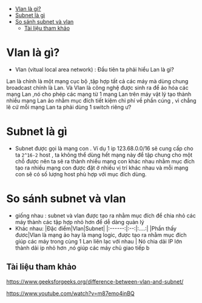 - [Vlan là gì?](#vlan-là-gì)
- [Subnet là gì](#subnet-là-gì)
- [So sánh subnet và vlan](#so-sánh-subnet-và-vlan)
  - [Tài liệu tham khảo](#tài-liệu-tham-khảo)

# Vlan là gì?
- Vlan (vitual local area network) : Đầu tiên ta phải hiểu Lan là gì?

Lan là chính là một mạng cục bộ ,tập hợp tất cả các máy mà dùng chung broadcast chính là Lan. Và Vlan là công nghệ được sinh ra để ảo hóa các mạng Lan ,nó cho phép các mạng từ 1 mạng Lan trên máy vật lý tạo thành nhiều mạng Lan ảo nhằm mục đích tiết kiệm chi phí về phần cúng , vì chẳng lẽ cứ mỗi mạng Lan ta phải dùng 1 switch riêng ư?

# Subnet là gì
- Subnet được gọi là mạng con . Ví dụ 1 ip 123.68.0.0/16 sẽ cung cấp cho ta `2^16-2` host , ta không thể dùng hết mạng này để tập chung cho một chỗ được nên ta sẽ ra thành nhiều mạng con khác nhau nhằm mục đích tạo ra nhiều mạng con được đặt ở nhiều vị trí khác nhau và mỗi mạng con sẽ có số lượng host phù hợp với mục đích dùng.

# So sánh subnet và vlan
- giống nhau : subnet và vlan được tạo ra nhằm mục đích để chia nhỏ các máy thành các tập hợp nhỏ hơn để dễ dàng quản lý
- Khác nhau:
|Đặc điểm|Vlan|Subnet|
|:------:|:--:|:....:|
|Phần thấy đươc|Vlan là mạng ảo hay là mạng logic, được tạo ra nhằm mục đích giúp các máy trong cùng 1 Lan liên lạc với nhau  | Nó chia dải IP lớn thành dải ip nhỏ hơn ,nó giúp các máy chủ giao tiếp  b

## Tài liệu tham khảo

https://www.geeksforgeeks.org/difference-between-vlan-and-subnet/

https://www.youtube.com/watch?v=m87emo4inBQ